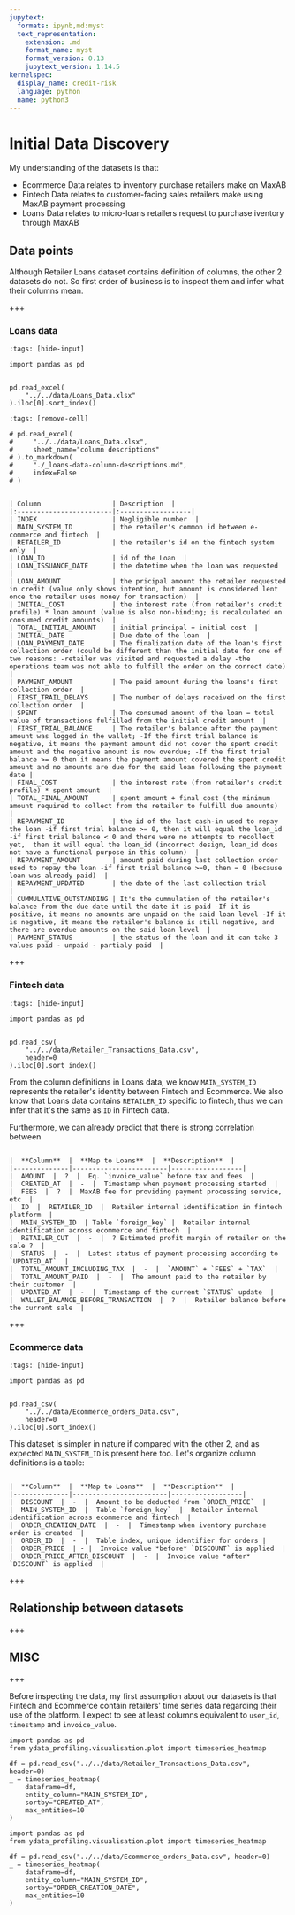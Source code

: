 ```yaml
---
jupytext:
  formats: ipynb,md:myst
  text_representation:
    extension: .md
    format_name: myst
    format_version: 0.13
    jupytext_version: 1.14.5
kernelspec:
  display_name: credit-risk
  language: python
  name: python3
---
```


# Initial Data Discovery

My understanding of the datasets is that:
- Ecommerce Data relates to inventory purchase retailers make on MaxAB
- Fintech Data relates to customer-facing sales retailers make using MaxAB payment processing
- Loans Data relates to micro-loans retailers request to purchase iventory through MaxAB

## Data points
Although Retailer Loans dataset contains definition of columns, the other 2 datasets do not. So first order of business is to inspect them and infer what their columns mean.

+++

### Loans data

```{code-cell} ipython3
:tags: [hide-input]

import pandas as pd


pd.read_excel(
    "../../data/Loans_Data.xlsx"
).iloc[0].sort_index()
```

```{code-cell} ipython3
:tags: [remove-cell]

# pd.read_excel(
#     "../../data/Loans_Data.xlsx",
#     sheet_name="column descriptions"
# ).to_markdown(
#     "./_loans-data-column-descriptions.md",
#     index=False
# )
```

````{dropdown} Column Description

| Column                  | Description  |
|:------------------------|:------------------|
| INDEX                   | Negligible number  |
| MAIN_SYSTEM_ID          | the retailer's common id between e-commerce and fintech  |
| RETAILER_ID             | the retailer's id on the fintech system only  |
| LOAN_ID                 | id of the Loan  |
| LOAN_ISSUANCE_DATE      | the datetime when the loan was requested  |
| LOAN_AMOUNT             | the pricipal amount the retailer requested in credit (value only shows intention, but amount is considered lent once the retailer uses money for transaction)  |
| INITIAL_COST            | the interest rate (from retailer's credit profile) * loan amount (value is also non-binding; is recalculated on consumed credit amounts)  |
| TOTAL_INITIAL_AMOUNT    | initial principal + initial cost  |
| INITIAL_DATE            | Due date of the loan  |
| LOAN_PAYMENT_DATE       | The finalization date of the loan's first collection order (could be different than the initial date for one of two reasons: -retailer was visited and requested a delay -the operations team was not able to fulfill the order on the correct date)  |
| PAYMENT_AMOUNT          | The paid amount during the loans's first collection order  |
| FIRST_TRAIL_DELAYS      | The number of delays received on the first collection order  |
| SPENT                   | The consumed amount of the loan = total value of transactions fulfilled from the initial credit amount  |
| FIRST_TRIAL_BALANCE     | The retailer's balance after the payment amount was logged in the wallet; -If the first trial balance is negative, it means the payment amount did not cover the spent credit amount and the negative amount is now overdue; -If the first trial balance >= 0 then it means the payment amount covered the spent credit amount and no amounts are due for the said loan following the payment date |
| FINAL_COST              | the interest rate (from retailer's credit profile) * spent amount  |
| TOTAL_FINAL_AMOUNT      | spent amount + final cost (the minimum amount required to collect from the retailer to fulfill due amounts)  |
| REPAYMENT_ID            | the id of the last cash-in used to repay the loan -if first trial balance >= 0, then it will equal the loan_id -if first trial balance < 0 and there were no attempts to recollect yet,  then it will equal the loan_id (incorrect design, loan_id does not have a functional purpose in this column)  |
| REPAYMENT_AMOUNT        | amount paid during last collection order used to repay the loan -if first trial balance >=0, then = 0 (because loan was already paid)  |
| REPAYMENT_UPDATED       | the date of the last collection trial                                                                                                                                 |
| CUMMULATIVE_OUTSTANDING | It's the cummulation of the retailer's balance from the due date until the date it is paid -If it is positive, it means no amounts are unpaid on the said loan level -If it is negative, it means the retailer's balance is still negative, and there are overdue amounts on the said loan level  |
| PAYMENT_STATUS          | the status of the loan and it can take 3 values paid - unpaid - partialy paid  |
````

+++

### Fintech data

```{code-cell} ipython3
:tags: [hide-input]

import pandas as pd


pd.read_csv(
    "../../data/Retailer_Transactions_Data.csv",
    header=0
).iloc[0].sort_index()
```

From the column definitions in Loans data, we know `MAIN_SYSTEM_ID` represents the retailer's identity between Fintech and Ecommerce. We also know that Loans data contains `RETAILER_ID` specific to fintech, thus we can infer that it's the same as `ID` in Fintech data.

Furthermore, we can already predict that there is strong correlation between

```{dropdown} Column Description

|  **Column**  |  **Map to Loans**  |  **Description**  |
|--------------|------------------------|------------------|
|  AMOUNT  |  ?  |  Eq. `invoice_value` before tax and fees  |
|  CREATED_AT  |  -  |  Timestamp when payment processing started  |
|  FEES  |  ?  |  MaxAB fee for providing payment processing service, etc  |
|  ID  |  RETAILER_ID  |  Retailer internal identification in fintech platform  |
|  MAIN_SYSTEM_ID  | Table `foreign_key` |  Retailer internal identification across ecommerce and fintech  |
|  RETAILER_CUT  |  -  |  ? Estimated profit margin of retailer on the sale ?  |
|  STATUS  |  -  |  Latest status of payment processing according to `UPDATED_AT`  |
|  TOTAL_AMOUNT_INCLUDING_TAX  |  -  |  `AMOUNT` + `FEES` + `TAX`  |
|  TOTAL_AMOUNT_PAID  |  -  |  The amount paid to the retailer by their customer  |
|  UPDATED_AT  |  -  |  Timestamp of the current `STATUS` update  |
|  WALLET_BALANCE_BEFORE_TRANSACTION  |  ?  |  Retailer balance before the current sale  |

```

+++

### Ecommerce data

```{code-cell} ipython3
:tags: [hide-input]

import pandas as pd


pd.read_csv(
    "../../data/Ecommerce_orders_Data.csv",
    header=0
).iloc[0].sort_index()
```

This dataset is simpler in nature if compared with the other 2, and as expected `MAIN_SYSTEM_ID` is present here too. Let's organize column definitions is a table:

```{dropdown} Column Description

|  **Column**  |  **Map to Loans**  |  **Description**  |
|--------------|------------------------|------------------|
|  DISCOUNT  |  -  |  Amount to be deducted from `ORDER_PRICE`  |
|  MAIN_SYSTEM_ID  |  Table `foreign_key`  |  Retailer internal identification across ecommerce and fintech  |
|  ORDER_CREATION_DATE  |  -  |  Timestamp when iventory purchase order is created  |
|  ORDER_ID  |  -  |  Table index, unique identifier for orders |
|  ORDER_PRICE  | - |  Invoice value *before* `DISCOUNT` is applied  |
|  ORDER_PRICE_AFTER_DISCOUNT  |  -  |  Invoice value *after* `DISCOUNT` is applied  |

```

+++

## Relationship between datasets

+++

## MISC

+++

Before inspecting the data, my first assumption about our datasets is that Fintech and Ecommerce contain retailers' time series data regarding their use of the platform. I expect to see at least columns equivalent to `user_id`, `timestamp` and `invoice_value`.

```{code-cell} ipython3
import pandas as pd
from ydata_profiling.visualisation.plot import timeseries_heatmap

df = pd.read_csv("../../data/Retailer_Transactions_Data.csv", header=0)
_ = timeseries_heatmap(
    dataframe=df,
    entity_column="MAIN_SYSTEM_ID",
    sortby="CREATED_AT",
    max_entities=10
)
```

```{code-cell} ipython3
import pandas as pd
from ydata_profiling.visualisation.plot import timeseries_heatmap

df = pd.read_csv("../../data/Ecommerce_orders_Data.csv", header=0)
_ = timeseries_heatmap(
    dataframe=df,
    entity_column="MAIN_SYSTEM_ID",
    sortby="ORDER_CREATION_DATE",
    max_entities=10
)
```
